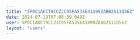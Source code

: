 ```yaml
---
title: "SP0C1AKCT9CCZJC95FA53SE41X99ZABB2S11Q56Z"
date: 2024-07-19T07:08:59.049Z
user: SP0C1AKCT9CCZJC95FA53SE41X99ZABB2S11Q56Z
layout: "users"
---
```

    